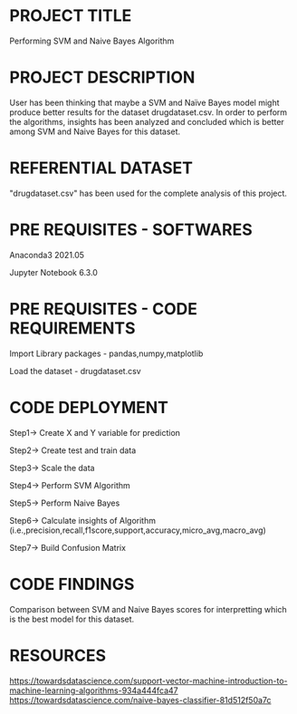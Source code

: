 # PROJECT TITLE

Performing SVM and Naive Bayes Algorithm

# PROJECT DESCRIPTION

User has been thinking that maybe a SVM and Naïve Bayes model might produce better results for the dataset drugdataset.csv. In order to perform the algorithms, insights has been analyzed and concluded which is better among SVM and Naive Bayes for this dataset.

# REFERENTIAL DATASET

"drugdataset.csv" has been used for the complete analysis of this project.

# PRE REQUISITES - SOFTWARES 

Anaconda3 2021.05

Jupyter Notebook 6.3.0

# PRE REQUISITES - CODE REQUIREMENTS

Import Library packages - pandas,numpy,matplotlib

Load the dataset - drugdataset.csv

# CODE DEPLOYMENT

Step1-> Create X and Y variable for prediction

Step2-> Create test and train data 

Step3-> Scale the data

Step4-> Perform SVM Algorithm

Step5-> Perform Naive Bayes

Step6-> Calculate insights of Algorithm (i.e.,precision,recall,f1score,support,accuracy,micro_avg,macro_avg)

Step7-> Build Confusion Matrix

# CODE FINDINGS

Comparison between SVM and Naive Bayes scores for interpretting which is the best model for this dataset.

# RESOURCES

https://towardsdatascience.com/support-vector-machine-introduction-to-machine-learning-algorithms-934a444fca47
https://towardsdatascience.com/naive-bayes-classifier-81d512f50a7c

